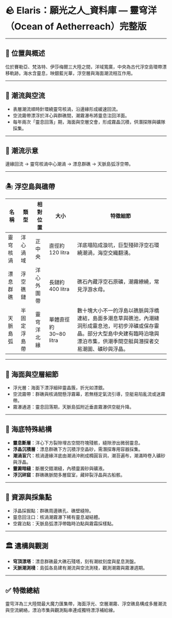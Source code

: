 
# 🪨 Elaris：願光之人_資料庫 — 靈穹洋（Ocean of Aetherreach）完整版

---

## 📍 位置與概述
位於賽勒亞、梵洛特、伊莎梅爾三大陸之間，洋域寬廣，中央為古代浮空島環帶漂移軌跡。海水含靈息，映銀藍光華，浮空層與海面潮流相互作用。

---

## 🌊 潮流與空流
- 表層潮流順時針環繞靈穹核渦，沿邊緣形成緩速回流。
- 空流霧帶漂浮於洋心與群礁間，潮霧瀑布將靈息注回洋面。
- 每年兩次「靈息回落」期，海面與空層交會，形成霧晶沉積，供潛探隊與礦隊採集。

---

## 🌌 潮流示意
邊緣回流 → 靈穹核渦中心潮渦 → 漂息群礁 → 天脈島弧浮空帶。

---

## 🏝️ 浮空島與礁帶

| 名稱 | 類型 | 相對位置 | 大小 | 特徵細節 |
|------|------|-----------|------|-----------|
| 靈穹核渦 | 洋心渦域 | 正中央 | 直徑約 120 litra | 洋底塌陷成漩坑，巨型殘碎浮空石環繞潮渦，海空交織翻湧。 |
| 漂息群礁 | 浮空礁鏈 | 洋心外圍帶 | 長鏈約 400 litra | 礁石內藏浮空石原礦，潮霧繚繞，常見浮游水母。 |
| 天脈島弧 | 半固定浮島帶 | 靈穹洋北緣 | 單體直徑約 30~80 litra | 數十塊大小不一的浮島以礁脈與浮橋連結，島面多潮息草與礁池，內潮縫洞形成靈息池，可初步淬礦或保存靈晶。部分大型島中央建有臨時泊墩與漂泊市集，供潮季間空艇與潛探者交易潮圖、礦砂與浮晶。 |

---

## 🌊 海面與空層細節
- 浮光層：海面下漂浮細碎靈晶簇，折光如漂銀。
- 空流霧帶：群礁與核渦間懸浮霧幕，若無穩定氣流引導，空艇易陷亂流或迷霧帶。
- 霧瀑通道：靈息回落期，天脈島弧附近垂直霧瀑供空艇升降。

---

## 🌊 海底特殊結構
- **靈息斷層**：洋心下方裂隙埋古空間符塊殘骸，縫隙滲出微弱靈息。
- **浮晶沉積層**：漂息群礁下方沉積浮空晶砂，需潛探專用容器採集。
- **潮渦盲穴**：核渦邊緣洋底由潮渦沖刷成橢圓盲洞，潮苔遍布，潮滿時卷入礦砂與浮晶。
- **靈澱暗縫**：斷層交錯潮縫，內積靈澱砂與礦液。
- **浮沉碎窟**：群礁礁脈間多層窟室，藏碎裂浮晶與古船骸。

---

## 💎 資源與採集點
- 浮晶採掘點：群礁周邊礁孔、礁壁縫隙。
- 靈息回注口：核渦潮霧瀑下稀有靈息凝結體。
- 空霧泊點：天脈島弧漂浮帶臨時泊點與霧霜採樣點。

---

## 🏛️ 遺構與觀測
- **穹頂漂塔**：漂息群礁最大礁石殘塔，刻有潮紋刻度與星息測盤。
- **天脈潮測棧**：島弧各島建有潮流與空流測棧，觀測潮霧與霧瀑週期。

---

## ✅ 特徵總結
靈穹洋為三大陸間最大魔力匯集帶，海面浮光、空層潮霧、浮空礁島構成多層潮流與空流網絡，漂泊市集與觀測點串連成獨特漂浮補給線。
